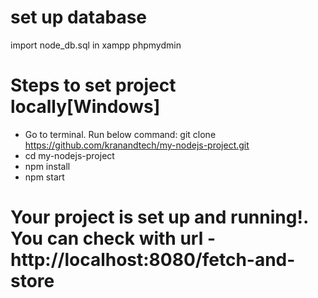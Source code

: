 # set up database
import node_db.sql in xampp phpmydmin
# Steps to set project locally[Windows]
- Go to terminal. Run below command:
     git clone https://github.com/kranandtech/my-nodejs-project.git
-  cd my-nodejs-project
- npm install
- npm start
 # Your project is set up and running!. You can check with url - http://localhost:8080/fetch-and-store
